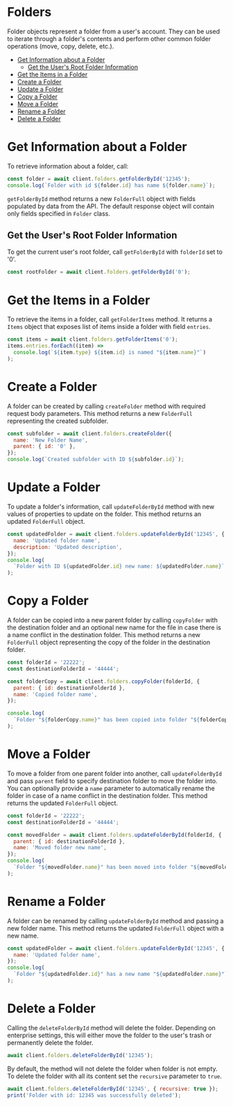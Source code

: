 # Folders

Folder objects represent a folder from a user's account. They can be used to
iterate through a folder's contents and perform other common folder operations (move, copy, delete, etc.).

<!-- START doctoc generated TOC please keep comment here to allow auto update -->
<!-- DON'T EDIT THIS SECTION, INSTEAD RE-RUN doctoc TO UPDATE -->

- [Get Information about a Folder](#get-information-about-a-folder)
  - [Get the User's Root Folder Information](#get-the-users-root-folder-information)
- [Get the Items in a Folder](#get-the-items-in-a-folder)
- [Create a Folder](#create-a-folder)
- [Update a Folder](#update-a-folder)
- [Copy a Folder](#copy-a-folder)
- [Move a Folder](#move-a-folder)
- [Rename a Folder](#rename-a-folder)
- [Delete a Folder](#delete-a-folder)

<!-- END doctoc generated TOC please keep comment here to allow auto update -->

# Get Information about a Folder

To retrieve information about a folder, call:

```js
const folder = await client.folders.getFolderById('12345');
console.log(`Folder with id ${folder.id} has name ${folder.name}`);
```

`getFolderById` method returns a new `FolderFull` object with fields populated by data from the API.
The default response object will contain only fields specified in `Folder` class.

## Get the User's Root Folder Information

To get the current user's root folder, call `getFolderById` with `folderId` set to '0'.

```js
const rootFolder = await client.folders.getFolderById('0');
```

# Get the Items in a Folder

To retrieve the items in a folder, call `getFolderItems` method. It returns a `Items` object
that exposes list of items inside a folder with field `entries`.

```js
const items = await client.folders.getFolderItems('0');
items.entries.forEach((item) =>
  console.log(`${item.type} ${item.id} is named "${item.name}"`)
);
```

# Create a Folder

A folder can be created by calling `createFolder` method with required request body parameters.
This method returns a new `FolderFull` representing the created subfolder.

```js
const subfolder = await client.folders.createFolder({
  name: 'New Folder Name',
  parent: { id: '0' },
});
console.log(`Created subfolder with ID ${subfolder.id}`);
```

# Update a Folder

To update a folder's information, call `updateFolderById` method with new values of properties
to update on the folder. This method returns an updated `FolderFull` object.

<!-- sample put_folders_id -->

```js
const updatedFolder = await client.folders.updateFolderById('12345', {
  name: 'Updated folder name',
  description: 'Updated description',
});
console.log(
  `Folder with ID ${updatedFolder.id} new name: ${updatedFolder.name}`
);
```

# Copy a Folder

A folder can be copied into a new parent folder by calling `copyFolder` with the
destination folder and an optional new name for the file in case there is a name conflict in the destination folder.
This method returns a new `FolderFull` object representing the copy of the folder in the destination folder.

<!-- sample post_folders_id_copy -->

```js
const folderId = '22222';
const destinationFolderId = '44444';

const folderCopy = await client.folders.copyFolder(folderId, {
  parent: { id: destinationFolderId },
  name: 'Copied folder name',
});

console.log(
  `Folder "${folderCopy.name}" has been copied into folder "${folderCopy.parent.name}"`
);
```

# Move a Folder

To move a folder from one parent folder into another, call `updateFolderById` and pass `parent` field to specify
destination folder to move the folder into. You can optionally provide a `name` parameter to automatically rename the
folder in case of a name conflict in the destination folder. This method returns the updated `FolderFull` object.

```js
const folderId = '22222';
const destinationFolderId = '44444';

const movedFolder = await client.folders.updateFolderById(folderId, {
  parent: { id: destinationFolderId },
  name: 'Moved folder new name',
});
console.log(
  `Folder "${movedFolder.name}" has been moved into folder "${movedFolder.parent.name}"`
);
```

# Rename a Folder

A folder can be renamed by calling `updateFolderById` method and passing a new folder name.
This method returns the updated `FolderFull` object with a new name.

```js
const updatedFolder = await client.folders.updateFolderById('12345', {
  name: 'Updated folder name',
});
console.log(
  `Folder "${updatedFolder.id}" has a new name "${updatedFolder.name}"`
);
```

# Delete a Folder

Calling the `deleteFolderById` method will delete the folder. Depending on enterprise settings,
this will either move the folder to the user's trash or permanently delete the folder.

```js
await client.folders.deleteFolderById('12345');
```

By default, the method will not delete the folder when folder is not empty. To delete the folder with all its content
set the `recursive` parameter to `true`.

```js
await client.folders.deleteFolderById('12345', { recursive: true });
print('Folder with id: 12345 was successfully deleted');
```
